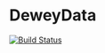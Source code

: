 # DeweyData

[![Build Status](https://github.com/bdklahn/DeweyData.jl/actions/workflows/CI.yml/badge.svg?branch=main)](https://github.com/bdklahn/DeweyData.jl/actions/workflows/CI.yml?query=branch%3Amain)
